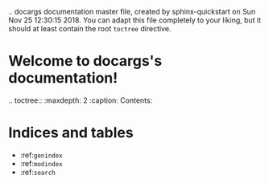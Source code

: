 .. docargs documentation master file, created by
   sphinx-quickstart on Sun Nov 25 12:30:15 2018.
   You can adapt this file completely to your liking, but it should at least
   contain the root `toctree` directive.

Welcome to docargs's documentation!
===================================

.. toctree::
   :maxdepth: 2
   :caption: Contents:



Indices and tables
==================

* :ref:`genindex`
* :ref:`modindex`
* :ref:`search`
